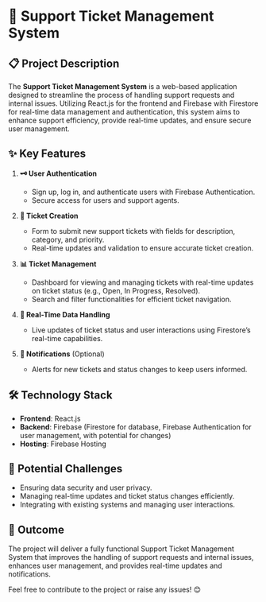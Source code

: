 # 🎫 Support Ticket Management System

## 📋 Project Description
The **Support Ticket Management System** is a web-based application designed to streamline the process of handling support requests and internal issues. Utilizing React.js for the frontend and Firebase with Firestore for real-time data management and authentication, this system aims to enhance support efficiency, provide real-time updates, and ensure secure user management.

## ✨ Key Features
1. **🗝 User Authentication**
   - Sign up, log in, and authenticate users with Firebase Authentication.
   - Secure access for users and support agents.

2. **📩 Ticket Creation**
   - Form to submit new support tickets with fields for description, category, and priority.
   - Real-time updates and validation to ensure accurate ticket creation.

3. **📊 Ticket Management**
   - Dashboard for viewing and managing tickets with real-time updates on ticket status (e.g., Open, In Progress, Resolved).
   - Search and filter functionalities for efficient ticket navigation.

4. **🔄 Real-Time Data Handling**
   - Live updates of ticket status and user interactions using Firestore’s real-time capabilities.

5. **🔔 Notifications** (Optional)
   - Alerts for new tickets and status changes to keep users informed.

## 🛠 Technology Stack
- **Frontend**: React.js
- **Backend**: Firebase (Firestore for database, Firebase Authentication for user management, with potential for changes)
- **Hosting**: Firebase Hosting

## 🚧 Potential Challenges
- Ensuring data security and user privacy.
- Managing real-time updates and ticket status changes efficiently.
- Integrating with existing systems and managing user interactions.

## 🎯 Outcome
The project will deliver a fully functional Support Ticket Management System that improves the handling of support requests and internal issues, enhances user management, and provides real-time updates and notifications.

Feel free to contribute to the project or raise any issues! 😊
